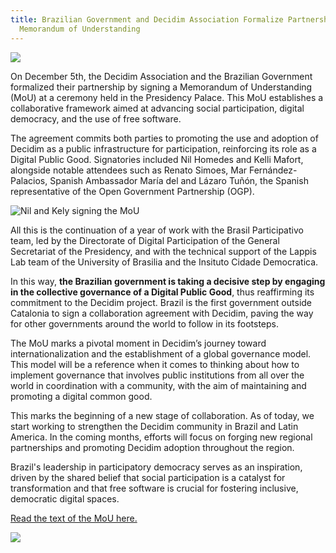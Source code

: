 ```yaml
---
title: Brazilian Government and Decidim Association Formalize Partnership with a
  Memorandum of Understanding
---
```

![](/uploads/post-linkedin-1-.png)

On December 5th, the Decidim Association and the Brazilian Government formalized their partnership by signing a Memorandum of Understanding (MoU) at a ceremony held in the Presidency Palace. This MoU establishes a collaborative framework aimed at advancing social participation, digital democracy, and the use of free software.

The agreement commits both parties to promoting the use and adoption of Decidim as a public infrastructure for participation, reinforcing its role as a Digital Public Good. Signatories included Nil Homedes and Kelli Mafort, alongside notable attendees such as Renato Simoes, Mar Fernández-Palacios, Spanish Ambassador María del and Lázaro Tuñón, the Spanish representative of the Open Government Partnership (OGP).

![Nil and Kely signing the MoU ](/uploads/54183852159_4bc0ff93ce_k.jpg)

All this is the continuation of a year of work with the Brasil Participativo team, led by the Directorate of Digital Participation of the General Secretariat of the Presidency, and with the technical support of the Lappis Lab team of the University of Brasilia and the Insituto Cidade Democratica.

In this way, **the Brazilian government is taking a decisive step by engaging in the collective governance of a Digital Public Good**, thus reaffirming its commitment to the Decidim project. Brazil is the first government outside Catalonia to sign a collaboration agreement with Decidim, paving the way for other governments around the world to follow in its footsteps.

The MoU marks a pivotal moment in Decidim’s journey toward internationalization and the establishment of a global governance model. This model will be a reference when it comes to thinking about how to implement governance that involves public institutions from all over the world in coordination with a community, with the aim of maintaining and promoting a digital common good.

This marks the beginning of a new stage of collaboration. As of today, we start working to strengthen the Decidim community in Brazil and Latin America. In the coming months, efforts will focus on forging new regional partnerships and promoting Decidim adoption throughout the region. 

Brazil's leadership in participatory democracy serves as an inspiration, driven by the shared belief that social participation is a catalyst for transformation and that free software is crucial for fostering inclusive, democratic digital spaces.

[Read the text of the MoU here.](https://meta.decidim.org/rails/active_storage/blobs/redirect/eyJfcmFpbHMiOnsibWVzc2FnZSI6IkJBaHBBZ0NxIiwiZXhwIjpudWxsLCJwdXIiOiJibG9iX2lkIn19--c7fe941351d197e6b78ab77999f7bfb1f07c621d/Original-1.pdf)

![](/uploads/54183562561_e832935b77_k-1-.jpg)
